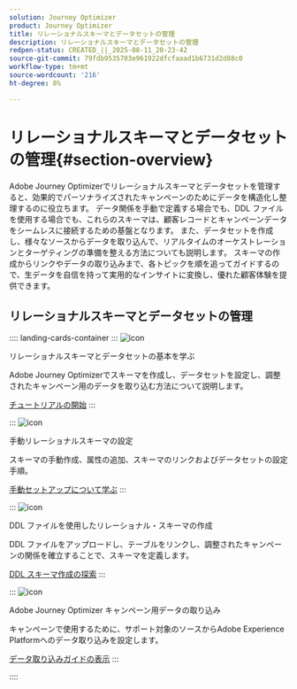 ```yaml
---
solution: Journey Optimizer
product: Journey Optimizer
title: リレーショナルスキーマとデータセットの管理
description: リレーショナルスキーマとデータセットの管理
redpen-status: CREATED_||_2025-08-11_20-23-42
source-git-commit: 79fdb9535703e961922dfcfaaad1b6731d2d88c0
workflow-type: tm+mt
source-wordcount: '216'
ht-degree: 8%

---
```



# リレーショナルスキーマとデータセットの管理{#section-overview}

Adobe Journey Optimizerでリレーショナルスキーマとデータセットを管理すると、効果的でパーソナライズされたキャンペーンのためにデータを構造化し整理するのに役立ちます。 データ関係を手動で定義する場合でも、DDL ファイルを使用する場合でも、これらのスキーマは、顧客レコードとキャンペーンデータをシームレスに接続するための基盤となります。 また、データセットを作成し、様々なソースからデータを取り込んで、リアルタイムのオーケストレーションとターゲティングの準備を整える方法についても説明します。 スキーマの作成からリンクやデータの取り込みまで、各トピックを順を追ってガイドするので、生データを自信を持って実用的なインサイトに変換し、優れた顧客体験を提供できます。

## リレーショナルスキーマとデータセットの管理

:::: landing-cards-container
:::
![icon](https://cdn.experienceleague.adobe.com/icons/circle-play.svg?lang=ja)

リレーショナルスキーマとデータセットの基本を学ぶ

Adobe Journey Optimizerでスキーマを作成し、データセットを設定し、調整されたキャンペーン用のデータを取り込む方法について説明します。

[チュートリアルの開始](../using/orchestrated/gs-schemas.md)
:::

:::
![icon](https://cdn.experienceleague.adobe.com/icons/list-check.svg?lang=ja)

手動リレーショナルスキーマの設定

スキーマの手動作成、属性の追加、スキーマのリンクおよびデータセットの設定手順。

[手動セットアップについて学ぶ](../using/orchestrated/manual-schema.md)
:::

:::
![icon](https://cdn.experienceleague.adobe.com/icons/code-branch.svg?lang=ja)

DDL ファイルを使用したリレーショナル・スキーマの作成

DDL ファイルをアップロードし、テーブルをリンクし、調整されたキャンペーンの関係を確立することで、スキーマを定義します。

[DDL スキーマ作成の探索](../using/orchestrated/file-upload-schema.md)
:::

:::
![icon](https://cdn.experienceleague.adobe.com/icons/gear.svg?lang=ja)

Adobe Journey Optimizer キャンペーン用データの取り込み

キャンペーンで使用するために、サポート対象のソースからAdobe Experience Platformへのデータ取り込みを設定します。

[データ取り込みガイドの表示](../using/orchestrated/ingest-data.md)
:::

::::
